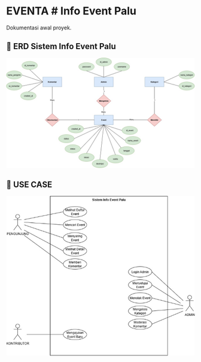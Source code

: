 # EVENTA # Info Event Palu

Dokumentasi awal proyek.

## 📌 ERD Sistem Info Event Palu
![ERD Sistem](docs/diagram/ERD.jpg)

## 📌 USE CASE
![DFD Level 0](docs/diagram/USE_CASE.jpg)



